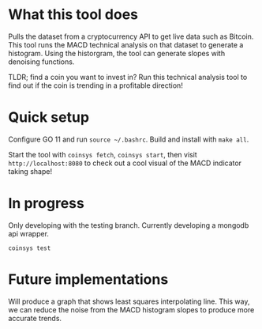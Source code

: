 # What this tool does

Pulls the dataset from a cryptocurrency API to get live data such as Bitcoin. This tool runs the MACD technical analysis on that dataset to generate a histogram. Using the historgram, the tool can generate slopes with denoising functions.

TLDR; find a coin you want to invest in? Run this technical analysis tool to find out if the coin is trending in a profitable direction!

# Quick setup

Configure GO 11 and run `source ~/.bashrc`. Build and install with `make all`.

Start the tool with `coinsys fetch`, `coinsys start`, then visit `http://localhost:8080` to check out a cool visual of the MACD indicator taking shape!

# In progress

Only developing with the testing branch. Currently developing a mongodb api wrapper.

`coinsys test`

# Future implementations

Will produce a graph that shows least squares interpolating line. This way, we can reduce the noise from the MACD histogram slopes to produce more accurate trends.
